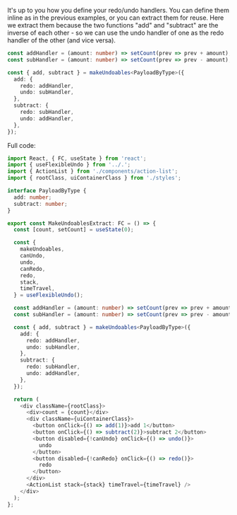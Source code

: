 It's up to you how you define your redo/undo handlers. You can define them inline as in the previous examples, or you can extract them for reuse. Here we extract them because the two functions "add" and "subtract" are the inverse of each other - so we can use the undo handler of one as the redo handler of the other (and vice versa).

```typescript
const addHandler = (amount: number) => setCount(prev => prev + amount);
const subHandler = (amount: number) => setCount(prev => prev - amount);

const { add, subtract } = makeUndoables<PayloadByType>({
  add: {
    redo: addHandler,
    undo: subHandler,
  },
  subtract: {
    redo: subHandler,
    undo: addHandler,
  },
});
```

Full code:

```typescript
import React, { FC, useState } from 'react';
import { useFlexibleUndo } from '../.';
import { ActionList } from './components/action-list';
import { rootClass, uiContainerClass } from './styles';

interface PayloadByType {
  add: number;
  subtract: number;
}

export const MakeUndoablesExtract: FC = () => {
  const [count, setCount] = useState(0);

  const {
    makeUndoables,
    canUndo,
    undo,
    canRedo,
    redo,
    stack,
    timeTravel,
  } = useFlexibleUndo();

  const addHandler = (amount: number) => setCount(prev => prev + amount);
  const subHandler = (amount: number) => setCount(prev => prev - amount);

  const { add, subtract } = makeUndoables<PayloadByType>({
    add: {
      redo: addHandler,
      undo: subHandler,
    },
    subtract: {
      redo: subHandler,
      undo: addHandler,
    },
  });

  return (
    <div className={rootClass}>
      <div>count = {count}</div>
      <div className={uiContainerClass}>
        <button onClick={() => add(1)}>add 1</button>
        <button onClick={() => subtract(2)}>subtract 2</button>
        <button disabled={!canUndo} onClick={() => undo()}>
          undo
        </button>
        <button disabled={!canRedo} onClick={() => redo()}>
          redo
        </button>
      </div>
      <ActionList stack={stack} timeTravel={timeTravel} />
    </div>
  );
};
```
